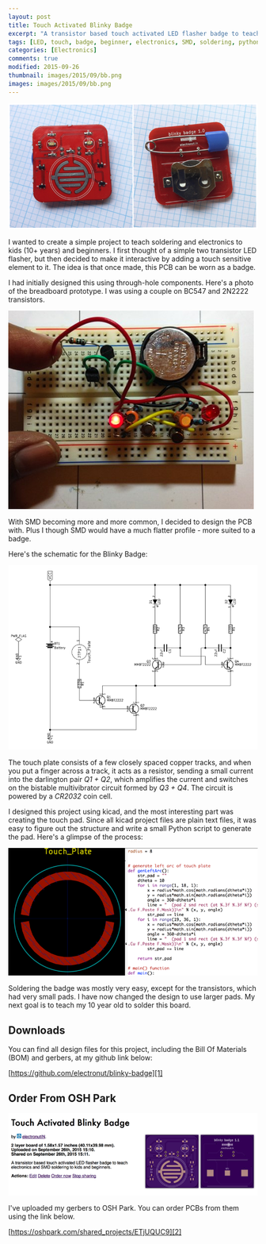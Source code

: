 ```yaml
---
layout: post
title: Touch Activated Blinky Badge
excerpt: "A transistor based touch activated LED flasher badge to teach electronics and SMD soldering to kids and beginners."
tags: [LED, touch, badge, beginner, electronics, SMD, soldering, python]
categories: [Electronics]
comments: true
modified: 2015-09-26
thumbnail: images/2015/09/bb.png
images: images/2015/09/bb.png
---
```


![Touch Activated Blinky Badge](/images/2015/09/bb.png "Blinky Badge")

I wanted to create a simple project to teach soldering and electronics
to kids (10+ years) and beginners. I first thought of a simple two
transistor LED flasher, but then decided to make it interactive by
adding a touch sensitive element to it. The idea is that once made,
this PCB can be worn as a badge.

I had initially designed this using through-hole components. Here's a
photo of the breadboard prototype. I was using a couple on BC547 and
2N2222 transistors.

![BB Proto](/images/2015/09/bb-proto.jpg "Blinky Badge Prototype")

With SMD becoming more and more common, I decided to design the PCB
with. Plus I though SMD would have a much flatter profile - more suited to a
badge.

Here's the schematic for the Blinky Badge:

![BB Schematic](/images/2015/09/bb-schematic.png "Blinky Badge Schematic")

The touch plate consists of a few closely spaced copper tracks, and
when you put a finger across a track, it acts as a resistor, sending a
small current into the darlington pair *Q1 + Q2*, which amplifies the
current and switches on the bistable multivibrator circuit formed by
*Q3 + Q4*. The circuit is powered by a *CR2032* coin cell.

I designed this project using kicad, and the most interesting part was
creating the touch pad. Since all kicad project files are plain text
files, it was easy to figure out the structure and write a small
Python script to generate the pad. Here's a glimpse of the process:

![BB kicad](/images/2015/09/bb-kicad.png "Blinky Badge Touch Plate")

Soldering the badge was mostly very easy, except for the transistors, which
had very small pads. I have now changed the design to use larger pads. My
next goal is to teach my 10 year old to solder this board.

## Downloads

You can find all design files for this project, including the Bill Of
Materials (BOM) and gerbers, at my github link below:

[https://github.com/electronut/blinky-badge][1]

## Order From OSH Park

![BB OSHPark](/images/2015/09/bb-oshpark.png "BB OSHPark")

I've uploaded my gerbers to OSH Park. You can order PCBs from them
using the link below.

[https://oshpark.com/shared_projects/ETjUQUC9][2]


[1]: https://github.com/electronut/blinky-badge
[2]: https://oshpark.com/shared_projects/ETjUQUC9
